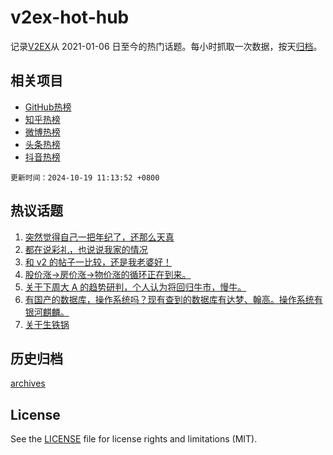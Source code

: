 # v2ex-hot-hub

 记录[V2EX](https://www.v2ex.com/)从 2021-01-06 日至今的热门话题。每小时抓取一次数据，按天[归档](archives)。
 
 ## 相关项目

- [GitHub热榜](https://github.com/snaildev/github-hot-hub)
- [知乎热榜](https://github.com/snaildev/zhihu-hot-hub)
- [微博热榜](https://github.com/snaildev/weibo-hot-hub)
- [头条热榜](https://github.com/snaildev/toutiao-hot-hub)
- [抖音热榜](https://github.com/snaildev/douyin-hot-hub)


 `更新时间：2024-10-19 11:13:52 +0800`

## 热议话题

1. [突然觉得自己一把年纪了，还那么天真](https://www.v2ex.com/t/1081477)
1. [都在说彩礼，也说说我家的情况](https://www.v2ex.com/t/1081528)
1. [和 v2 的帖子一比较，还是我老婆好！](https://www.v2ex.com/t/1081538)
1. [股价涨->房价涨->物价涨的循环正在到来。](https://www.v2ex.com/t/1081504)
1. [关于下周大 A 的趋势研判，个人认为将回归牛市，慢牛。](https://www.v2ex.com/t/1081545)
1. [有国产的数据库，操作系统吗？现有查到的数据库有达梦、翰高。操作系统有银河麒麟。](https://www.v2ex.com/t/1081439)
1. [关于生铁锅](https://www.v2ex.com/t/1081501)

## 历史归档

[archives](archives)

## License

See the [LICENSE](LICENSE) file for license rights and limitations (MIT).
